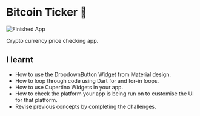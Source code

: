 
# Bitcoin Ticker 🤑
 
![Finished App](https://github.com/valentynkuts/learningFlutter/blob/bitcoin_ticker/bitcoin-flutter-demo.gif)

Crypto currency price checking app.

## I learnt

- How to use the DropdownButton Widget from Material design.
- How to loop through code using Dart for and for-in loops.
- How to use Cupertino Widgets in your app.
- How to check the platform your app is being run on to customise the UI for that platform.
- Revise previous concepts by completing the challenges.


